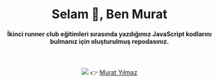 <h1 align="center">Selam 👋, Ben Murat</h1>
<h4 align="center">İkinci runner club eğitimleri sırasında yazdığımız JavaScript kodlarını bulmanız için oluşturulmuş repodasınız.</h4>
<br>
<br>
<div align="center">
<img src="https://img.shields.io/badge/LinkedIn-0077B5?style=for-the-badge&logo=linkedin&logoColor=white" /> 👉 <a href=" www.linkedin.com/in/MuratYillmaz">Murat Yılmaz</a> 
</div>
